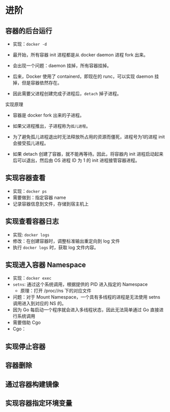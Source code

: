 # 进阶

## 容器的后台运行

* 实现：`docker -d`
* 最开始，所有容器 init 进程都是从 docker daemon 进程 fork 出来。
* 会出现一个问题：daemon 挂掉，所有容器挂掉。
* 后来，Docker 使用了 containerd，即现在的 runc，可以实现 daemon 挂掉，但是容器依然存在。

* 因此需要父进程创建完成子进程后，`detach` 掉子进程。

实现原理

* 容器是 docker fork 出来的子进程。
* 如果父进程推出，子进程称为`孤儿进程`。
* 为了避免孤儿进程退出时无法释放所占用的资源而僵死，进程号为1的进程 init 会接受孤儿进程。

* 如果 detach 创建了容器，就不能再等待。因此，将容器内 init 进程启动起来后可以退出，然后由 OS 进程 ID 为 1 的 init 进程接管容器进程。

## 实现容器查看

* 实现：`docker ps`
* 需要做到：指定容器 name
* 记录容器信息到文件，存储到宿主机上

## 实现查看容器日志

* 实现: `docker logs`
* 修改：在创建容器时，调整标准输出重定向到 log 文件
* 执行 `docker logs` 时，获取 log 文件内容。 

## 实现进入容器 Namespace

* 实现：`docker exec`
* `setns`: 通过这个系统调用，根据提供的 PID 进入指定的 Namespace
    * 原理：打开 /proc/<pid>/ns 下的对应文件
* 问题：对于 Mount Namespace，一个具有多线程的进程是无法使用 setns 调用进入到对应的 NS 的。
* 因为 Go 每启动一个程序就会进入多线程状态，因此无法简单通过 Go 直接进行系统调用
* 需要借助 Cgo
* Cgo：

## 实现停止容器

## 容器删除

## 通过容器构建镜像

## 实现容器指定环境变量

## 